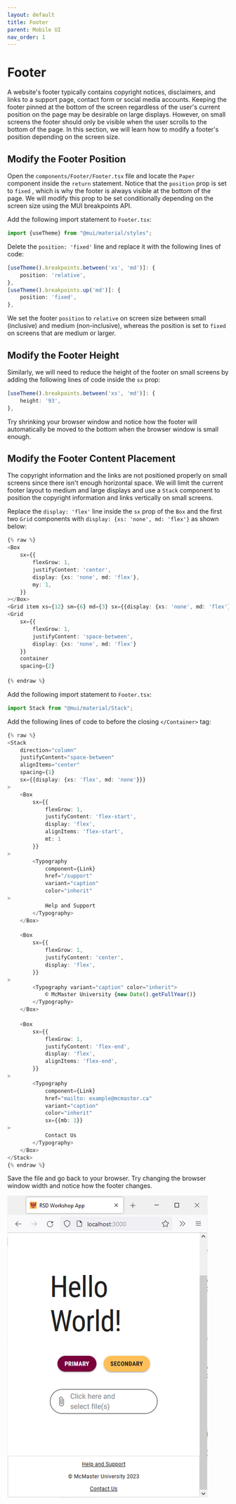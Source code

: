 ```yaml
---
layout: default
title: Footer
parent: Mobile UI
nav_order: 1
---
```


# Footer

A website's footer typically contains copyright notices, disclaimers, and links to a support page, contact form or social media accounts. Keeping the footer pinned at the bottom of the screen regardless of the user's current position on the page may be desirable on large displays. However, on small screens the footer should only be visible when the user scrolls to the bottom of the page. In this section, we will learn how to modify a footer's position depending on the screen size.

## Modify the Footer Position
Open the `components/Footer/Footer.tsx` file and locate the `Paper` component inside the `return` statement. 
Notice that the `position` prop is set to `fixed` , which is why the footer is always visible at the bottom of the page. We will modify this prop to be set conditionally depending on the screen size using the MUI breakpoints API. 

Add the following import statement to `Footer.tsx`:
```ts
import {useTheme} from "@mui/material/styles";
```

Delete the `position: 'fixed'` line and replace it with the following lines of code:
```ts
[useTheme().breakpoints.between('xs', 'md')]: {
	position: 'relative',
},
[useTheme().breakpoints.up('md')]: {
	position: 'fixed',
},
```
We set the footer `position` to `relative` on screen size between small (inclusive) and medium (non-inclusive), whereas the position is set to `fixed` on screens that are medium or larger. 

## Modify the Footer Height
Similarly, we will need to reduce the height of the footer on small screens by adding the following lines of code inside the `sx` prop:
```ts
[useTheme().breakpoints.between('xs', 'md')]: {  
	height: '93',  
},
```

Try shrinking your browser window and notice how the footer will automatically be moved to the bottom when the browser window is small enough. 

## Modify the Footer Content Placement
The copyright information and the links are not positioned properly on small screens since there isn't enough horizontal space. We will limit the current footer layout to medium and large displays and use a `Stack` component to position the copyright information and links vertically on small screens. 

Replace the `display: 'flex'` line inside the `sx` prop of the `Box` and the first two `Grid` components with `display: {xs: 'none', md: 'flex'}` as shown below:

```ts
{% raw %}
<Box
	sx={{
		flexGrow: 1,
		justifyContent: 'center',
		display: {xs: 'none', md: 'flex'},
		my: 1,
	}}
></Box>
<Grid item xs={12} sm={6} md={3} sx={{display: {xs: 'none', md: 'flex'}}}></Grid>
<Grid
	sx={{
		flexGrow: 1,
		justifyContent: 'space-between',
		display: {xs: 'none', md: 'flex'}
	}}
	container
	spacing={2}

{% endraw %}
```

Add the following import statement to `Footer.tsx`:
```ts
import Stack from "@mui/material/Stack";
```

Add the following lines of code to before the closing `</Container>` tag:
```ts
{% raw %}
<Stack
	direction="column"
	justifyContent="space-between"
	alignItems="center"
	spacing={1}
	sx={{display: {xs: 'flex', md: 'none'}}}
>
	<Box
		sx={{
			flexGrow: 1,
			justifyContent: 'flex-start',
			display: 'flex',
			alignItems: 'flex-start',
			mt: 1
		}}
>
		<Typography
			component={Link}
			href="/support"
			variant="caption"
			color="inherit"
>
			Help and Support
		</Typography>
	</Box>

	<Box
		sx={{
			flexGrow: 1,
			justifyContent: 'center',
			display: 'flex',
		}}
>
		<Typography variant="caption" color="inherit">
			© McMaster University {new Date().getFullYear()}
		</Typography>
	</Box>

	<Box
		sx={{
			flexGrow: 1,
			justifyContent: 'flex-end',
			display: 'flex',
			alignItems: 'flex-end',
		}}
>
		<Typography
			component={Link}
			href="mailto: example@mcmaster.ca"
			variant="caption"
			color="inherit"
			sx={{mb: 1}}
>
			Contact Us
		</Typography>
	</Box>
</Stack>
{% endraw %}
```

Save the file and go back to your browser. Try changing the browser window width and notice how the footer changes.

![footer-small](assets/img/footer-small.png)